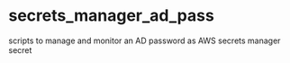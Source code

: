# secrets_manager_ad_pass
scripts to manage and monitor an AD password as AWS secrets manager secret
